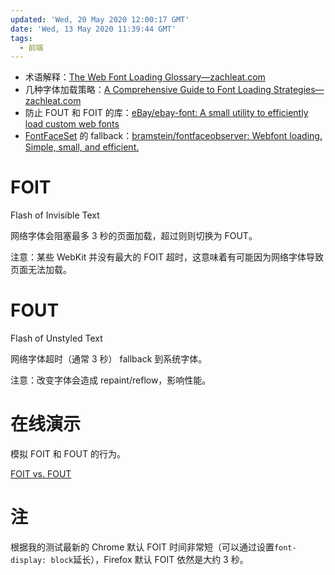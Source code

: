 ```yaml
---
updated: 'Wed, 20 May 2020 12:00:17 GMT'
date: 'Wed, 13 May 2020 11:39:44 GMT'
tags:
  - 前端
---
```


-   术语解释：[The Web Font Loading Glossary—zachleat.com](https://www.zachleat.com/web/webfont-glossary/)
-   几种字体加载策略：[A Comprehensive Guide to Font Loading Strategies—zachleat.com](https://www.zachleat.com/web/comprehensive-webfonts/)
-   防止 FOUT 和 FOIT 的库：[eBay/ebay-font: A small utility to efficiently load custom web fonts](https://github.com/eBay/ebay-font)
-   [FontFaceSet](https://developer.mozilla.org/en-US/docs/Web/API/FontFaceSet) 的 fallback：[bramstein/fontfaceobserver: Webfont loading. Simple, small, and efficient.](https://github.com/bramstein/fontfaceobserver)

# FOIT

Flash of Invisible Text

网络字体会阻塞最多 3 秒的页面加载，超过则则切换为 FOUT。

注意：某些 WebKit 并没有最大的 FOIT 超时，这意味着有可能因为网络字体导致页面无法加载。

# FOUT

Flash of Unstyled Text

网络字体超时（通常 3 秒） fallback 到系统字体。

注意：改变字体会造成 repaint/reflow，影响性能。

# 在线演示

模拟 FOIT 和 FOUT 的行为。

[FOIT vs. FOUT](https://www.zachleat.com/foitfout/)

# 注

根据我的测试最新的 Chrome 默认 FOIT 时间非常短（可以通过设置`font-display: block`延长），Firefox 默认 FOIT 依然是大约 3 秒。
